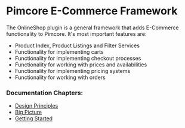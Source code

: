 # Pimcore E-Commerce Framework

The OnlineShop plugin is a general framework that adds E-Commerce functionality to Pimcore.
It's most important features are:
- Product Index, Product Listings and Filter Services
- Functionality for implementing carts
- Functionality for implementing checkout processes
- Functionality for working with prices and availabilities 
- Functionality for implementing pricing systems
- Functionality for working with orders


### Documentation Chapters: 
- [Design Principles](/plugins/OnlineShop/doc/Design-Principles.markdown)
- [Big Picture](/plugins/OnlineShop/doc/Big-Picture.markdown)
- [Getting Started](/plugins/OnlineShop/doc/Getting-Started.markdown)

